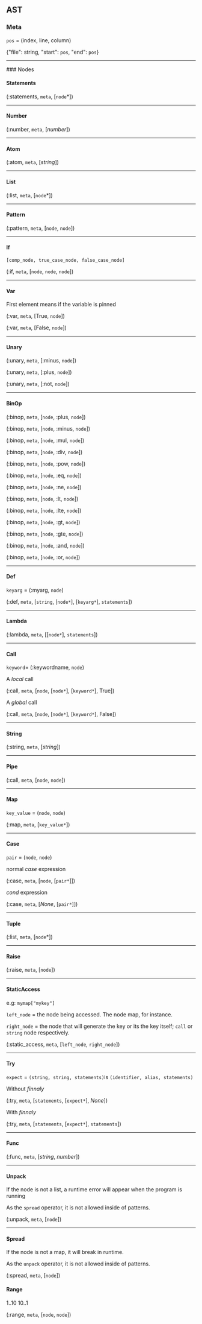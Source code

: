 ## AST

### Meta

`pos` = (index, line, column)

{"file": string, "start": `pos`, "end": `pos`}

<hr>
### Nodes


#### Statements

(:statements, `meta`, [`node`*])

<hr>

#### Number

(:number, `meta`, [*number*])

<hr>

#### Atom

(:atom, `meta`, [*string*])

<hr>

#### List

(:list, `meta`, [`node`*])

<hr>

#### Pattern

(:pattern, `meta`, [`node`, `node`])

<hr>

#### If 

`[comp_node, true_case_node, false_case_node]` 

(:if, `meta`, [`node`, `node`, `node`])

<hr>

#### Var

First element means if the variable is pinned

(:var, `meta`, [True, `node`])

(:var, `meta`, [False, `node`])

<hr>

#### Unary 

(:unary, `meta`, [:minus, `node`])

(:unary, `meta`, [:plus, `node`])

(:unary, `meta`, [:not, `node`])

<hr>

#### BinOp

(:binop, `meta`, [`node`, :plus, `node`])

(:binop, `meta`, [`node`, :minus, `node`])

(:binop, `meta`, [`node`, :mul, `node`])

(:binop, `meta`, [`node`, :div, `node`])

(:binop, `meta`, [`node`, :pow, `node`])

(:binop, `meta`, [`node`, :eq, `node`])

(:binop, `meta`, [`node`, :ne, `node`])

(:binop, `meta`, [`node`, :lt, `node`])

(:binop, `meta`, [`node`, :lte, `node`])

(:binop, `meta`, [`node`, :gt, `node`])

(:binop, `meta`, [`node`, :gte, `node`])

(:binop, `meta`, [`node`, :and, `node`])

(:binop, `meta`, [`node`, :or, `node`])

<hr>

#### Def

`keyarg`  = (:myarg, `node`) 

(:def, `meta`, [`string`, [`node*`], [`keyarg*`], `statements`])

<hr>

#### Lambda

(:lambda, `meta`, [[`node*`], `statements`])

<hr>

#### Call

`keyword`= (:keywordname, `node`)

A *local* call

(:call, `meta`, [`node`, [`node*`], [`keyword*`], True])

A *global* call

(:call, `meta`, [`node`, [`node*`], [`keyword*`], False])

<hr>

#### String

(:string, `meta`, [*string*])

<hr>

#### Pipe

(:call, `meta`, [`node`, `node`])

<hr>

#### Map

`key_value` = (`node`, `node`)

(:map, `meta`, [`key_value*`])

<hr>

#### Case

`pair` = (`node`, `node`)

normal *case* expression

(:case, `meta`, [`node`, [`pair*`]])

*cond* expression

(:case, `meta`, [*None*, [`pair*`]])

<hr>

#### Tuple

(:list, `meta`, [`node`*])

<hr>

#### Raise

(:raise, `meta`, [`node`])

<hr>

#### StaticAccess

e.g: ```mymap["mykey"]```

`left_node` = the node being accessed. The node map, for instance.

`right_node` = the node that will generate the key or its the key itself; `call` or `string` node respectively.

(:static_access, `meta`, [`left_node`, `right_node`])

<hr>

#### Try

`expect` = `(string, string, statements)`is `(identifier, alias, statements)`

Without *finnaly*

(:try, `meta`, [`statements`, [`expect*`], *None*])

With *finnaly*

(:try, `meta`, [`statements`, [`expect*`], `statements`])

<hr>

#### Func

(:func, `meta`, [*string*, *number*])

<hr>

#### Unpack

If the node is not a list, a runtime error will appear when the program is running

As the `spread` operator, it is not allowed inside of patterns.

(:unpack, `meta`, [`node`])


<hr>

#### Spread

If the node is not a map, it will break in runtime.

As the `unpack` operator, it is not allowed inside of patterns.

(:spread, `meta`, [`node`])

#### Range
1..10
10..1

(:range, `meta`, [`node`, `node`])
